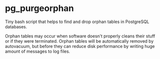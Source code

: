 pg_purgeorphan
==============

Tiny bash script that helps to find and drop orphan tables in PostgreSQL databases.

Orphan tables may occur when software doesn't properly cleans their stuff or if they were terminated. Orphan tables will be automatically removed by autovacuum, but before they can reduce disk performance by writing huge amount of messages to log files.
